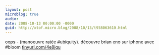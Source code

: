 ```yaml
---
layout: post
microblog: true
audio: 
date: 2008-10-13 00:00:00 -0000
guid: http://xtof.micro.blog/2008/10/13/t958063610.html
---
```

oops - (manoeuvre ratée #ubiquity). découvre brian eno sur iphone avec #bloom [tinyurl.com/4e8jqu](http://tinyurl.com/4e8jqu)
